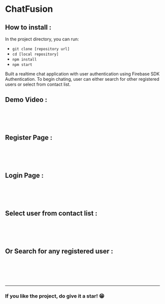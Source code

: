 # ChatFusion

## How to install :

In the project directory, you can run:

- `git clone [repository url]`
- `cd [local repository]`
- `npm install`
- `npm start`

Built a realtime chat application with user authentication using Firebase SDK Authentication. To begin chating, user can either search for other registered users or select from contact list.

## Demo Video :
<br>


<!-- https://user-images.githubusercontent.com/80847853/229354353-242329bb-707a-4bcc-afc0-5c3af243efe3.mp4 -->


<br>
<br>


## Register Page :
<br>
<!-- <img src="https://user-images.githubusercontent.com/80847853/229172998-c49f3115-354b-4374-9a5a-7d8f5b02887e.jpg"> -->
<br>
<br>

## Login Page :
<br>
<!-- <img width="1440" alt="Screenshot 2023-03-31 at 9 40 13 PM" src="https://user-images.githubusercontent.com/80847853/229173682-e0a5ea39-53b4-414e-86c6-ac396bde4e14.png"> -->
<br>
<br>

## Select user from contact list :
<br>
<!-- <img width="1440" alt="Screenshot 2023-03-31 at 10 48 24 PM" src="https://user-images.githubusercontent.com/80847853/229187433-36c68dae-38bb-42a4-baea-462121fe4c06.png"> -->
<br>
<br>

## Or Search for any registered user :
<br>
<!-- <img width="1440" alt="Screenshot 2023-03-31 at 10 51 17 PM" src="https://user-images.githubusercontent.com/80847853/229187887-d1515477-f7e3-4ebe-a6f8-c995bb738ad1.png"> -->
<br>
<br>
<br>
<hr>

### If you like the project, do give it a star! 😁

